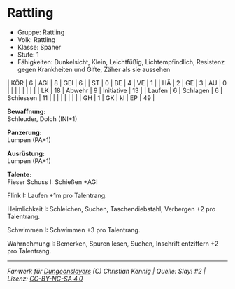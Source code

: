 # Rattling  
- Gruppe: Rattling  
- Volk: Rattling  
- Klasse: Späher  
- Stufe: 1  
- Fähigkeiten: Dunkelsicht, Klein, Leichtfüßig, Lichtempfindlich, Resistenz gegen Krankheiten und Gifte, Zäher als sie aussehen  


| KÖR    | 6  | AGI      | 8  | GEI        | 6  |
| ST     | 0  | BE       | 4  | VE         | 1  |
| HÄ     | 2  | GE       | 3  | AU         | 0  |
|        |    |          |    |            |    |
| LK     | 18 | Abwehr   | 9  | Initiative | 13 |
| Laufen | 6  | Schlagen | 6  | Schiessen  | 11 |
|        |    |          |    |            |    |
| GH     | 1  | GK       | kl | EP         | 49 |


**Bewaffnung:**  
Schleuder, Dolch (INI+1)

**Panzerung:**  
Lumpen (PA+1)

**Ausrüstung:**  
Lumpen (PA+1)

**Talente:**  
Fieser Schuss I: Schießen +AGI

Flink I: Laufen +1m pro Talentrang.

Heimlichkeit I: Schleichen, Suchen, Taschendiebstahl, Verbergen +2 pro Talentrang.

Schwimmen I: Schwimmen +3 pro Talentrang.

Wahrnehmung I: Bemerken, Spuren lesen, Suchen, Inschrift entziffern +2 pro Talentrang.





___
*Fanwerk für [Dungeonslayers](https://www.dungeonslayers.net/) (C) Christian Kennig | Quelle: Slay! #2 | Lizenz: [CC-BY-NC-SA 4.0](https://creativecommons.org/licenses/by-nc-sa/4.0/deed.de)*